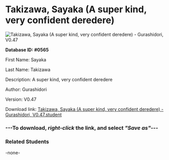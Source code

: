 # Takizawa, Sayaka (A super kind, very confident deredere)

<img src="../../Files/Images/Takizawa, Sayaka (A super kind, very confident deredere).png" title="Takizawa, Sayaka (A super kind, very confident deredere) - Gurashidori, V0.47">

**Database ID: #0565**

First Name: Sayaka

Last Name: Takizawa

Description: A super kind, very confident deredere

Author: Gurashidori

Version: V0.47

Download link: <a href="https://raw.githubusercontent.com/Arbiter1223/Daigaku-Gurashi-Custom-Students/master/Files/Student%20Files/Takizawa%2C%20Sayaka%20(A%20super%20kind%2C%20very%20confident%20deredere)%20-%20Gurashidori%2C%20V0.47.student">Takizawa, Sayaka (A super kind, very confident deredere) - Gurashidori, V0.47.student</a>

### ---**To download, _right-click_ the link, and select _"Save as"_**---

### Related Students

-none-
